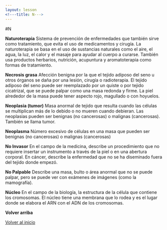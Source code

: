 ```yaml
---
layout: lesson
<!---title: N--->
---
```


#N

<a name="top"></a>

**Naturoterapia** 
Sistema de prevención de enfermedades que también sirve como tratamiento, que evita el uso de medicamentos y cirugía. La naturoterapia se basa en el uso de sustancias naturales como el aire, el agua, la luz, el calor y el masaje para ayudar al cuerpo a curarse. También usa productos herbarios, nutrición, acupuntura y aromatoterapia como formas de tratamiento.

**Necrosis grasa** 
Afección benigna por la que el tejido adiposo del seno u otros órganos se daña por una lesión, cirugía o radioterapia. El tejido adiposo del seno puede ser reemplazado por un quiste o por tejido cicatrizal, que se puede palpar como una masa redonda y firme. La piel alrededor de la masa puede tener aspecto rojo, magullado o con hoyuelos.

**Neoplasia (tumor)** 
Masa anormal de tejido que resulta cuando las células se multiplican más de lo debido o no mueren cuando debieran. Las neoplasias pueden ser benignas (no cancerosas) o malignas (cancerosas). También se llama tumor.

**Neoplasma**
Número excesivo de células en una masa que pueden ser benignas (no cancerosas) o malignas (cancerosas)

**No Invasor**
En el campo de la medicina, describe un procedimiento que no requiere insertar un instrumento a través de la piel o en una abertura corporal. En cáncer, describe la enfermedad que no se ha diseminado fuera del tejido donde empezó.

**No Palpable**
Describe una masa, bulto o área anormal que no se puede palpar, pero se puede ver con exámenes de imágenes (como la mamografía).

**Núcleo**
En el campo de la biología, la estructura de la célula que contiene los cromosomas. El núcleo tiene una membrana que lo rodea y es el lugar donde se elabora el ARN con el ADN de los cromosomas.

**Volver arriba** 
<!--a href="#top">Volver arriba</a-->
<a href="https://scnslabutsa.github.io/myhthelperEduContent/Glossarysp/index.html">Volver al inicio</a>

